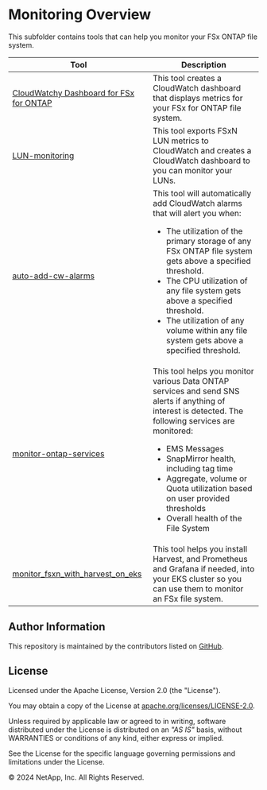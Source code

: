 # Monitoring Overview
This subfolder contains tools that can help you monitor your FSx ONTAP file system.

| Tool | Description |
| --- | --- |
| [CloudWatchy Dashboard for FSx for ONTAP](/Monitoring/CloudWatch-FSx) | This tool creates a CloudWatch dashboard that displays metrics for your FSx for ONTAP file system. |
| [LUN-monitoring](/Monitoring/LUN-monitoring) | This tool exports FSxN LUN metrics to CloudWatch and creates a CloudWatch dashboard to you can monitor your LUNs. |
| [auto-add-cw-alarms](/Monitoring/auto-add-cw-alarms) | This tool will automatically add CloudWatch alarms that will alert you when:<br><ul><li>The utilization of the primary storage of any FSx ONTAP file system gets above a specified threshold.</li><li>The CPU utilization of any file system gets above a specified threshold.</li><li>The utilization of any volume within any file system gets above a specified threshold.</li></ul>|
| [monitor-ontap-services](/Monitoring/monitor-ontap-services)| This tool helps you monitor various Data ONTAP services and send SNS alerts if anything of interest is detected. The following services are monitored:<br><ul><li>EMS Messages</li><li>SnapMirror health, including tag time</li><li>Aggregate, volume or Quota utilization based on user provided thresholds</li><li>Overall health of the File System</ul>|
| [monitor_fsxn_with_harvest_on_eks](/Monitoring/monitor_fsxn_with_harvest_on_eks) | This tool helps you install Harvest, and Prometheus and Grafana if needed, into your EKS cluster so you can use them to monitor an FSx file system. |

## Author Information

This repository is maintained by the contributors listed on [GitHub](https://github.com/NetApp/FSx-ONTAP-samples-scripts/graphs/contributors).

## License

Licensed under the Apache License, Version 2.0 (the "License").

You may obtain a copy of the License at [apache.org/licenses/LICENSE-2.0](http://www.apache.org/licenses/LICENSE-2.0).

Unless required by applicable law or agreed to in writing, software distributed under the License is distributed on an _"AS IS"_ basis, without WARRANTIES or conditions of any kind, either express or implied.

See the License for the specific language governing permissions and limitations under the License.

© 2024 NetApp, Inc. All Rights Reserved.
